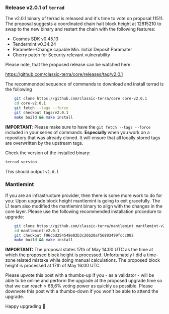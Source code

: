 ### Release v2.0.1 of `terrad`

The v2.0.1 binary of terrad is released and it's time to vote on proposal 11511. The proposal suggests a coordinated chain halt block height at 12815210 to swap to the new binary and restart the chain with the following features:

- Cosmos SDK v0.45.13
- Tendermint v0.34.24
- Parameter-Change capable Min. Initial Deposit Paramater
- Cherry patch for Security relevant vulnerability

Please note, that the proposed release can be watched here:

https://github.com/classic-terra/core/releases/tag/v2.0.1

The recommended sequence of commands to download and install terrad is the following

```bash
    git clone https://github.com/classic-terra/core core-v2.0.1
    cd core-v2.0.1
    git fetch --tags --force
    git checkout tags/v2.0.1
    make build && make install
```
**IMPORTANT**: Please make sure to have the `git fetch --tags --force` included in your series of commands. **Especially** when you work on a repository that was already cloned. It will ensure that all locally stored tags are overwritten by the upstream tags.

Check the version of the installed binary:

```bash
terrad version
```

This should output `v2.0.1`

### Mantlemint

If you are an infrastructure provider, then there is some more work to do for you: Upon upgrade block height mantlemint is going to exit gracefully. The L1 team also modified the mantlemint binary to align with the changes in the core layer. Please use the following recommended installation procedure to upgrade:

```bash
    git clone https://github.com/classic-terra/mantlemint mantlemint-v2.0.1
    cd mantlemint-v2.0.1
    git checkout f96cbd254548e02b3c26b20af56893499fccc002
    make build && make install
```

**IMPORTANT:** The proposal states 17th of May 14:00 UTC as the time at which the proposed block height is processed. Unfortunately I did a time-zone related mistake while doing manual calculations. The proposed block height is processed at 17th of May 16:00 UTC.

Please upvote this post with a thumbs-up if you - as a validator - will be able to be online and perform the upgrade at the proposed upgrade time so that we can reach > 66,6% voting power as quickly as possible. Please downvote this post with a thumbs-down if you won't be able to attend the upgrade.

Happy upgrading 🙂
